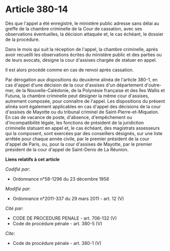 # Article 380-14

Dès que l'appel a été enregistré, le ministère public adresse sans délai au greffe de la chambre criminelle de la Cour de
cassation, avec ses observations éventuelles, la décision attaquée et, le cas échéant, le dossier de la procédure. 

Dans le mois qui suit la réception de l'appel, la chambre criminelle, après avoir recueilli les observations écrites du
ministère public et des parties ou de leurs avocats, désigne la cour d'assises chargée de statuer en appel. 

Il est alors procédé comme en cas de renvoi après cassation. 

Par dérogation aux dispositions du deuxième alinéa de l'article 380-1, en cas d'appel d'une décision de la cour d'assises
d'un département d'outre-mer, de la Nouvelle-Calédonie, de la Polynésie française et des îles Wallis et Futuna, la chambre
criminelle peut désigner la même cour d'assises, autrement composée, pour connaître de l'appel. Les dispositions du présent
alinéa sont également applicables en cas d'appel des décisions de la cour d'assises de Mayotte ou du tribunal criminel de
Saint-Pierre-et-Miquelon. En cas de vacance de poste, d'absence, d'empêchement ou d'incompatibilité légale, les fonctions de
président de la juridiction criminelle statuant en appel et, le cas échéant, des magistrats assesseurs qui la composent, sont
exercées par des conseillers désignés, sur une liste arrêtée pour chaque année civile, par le premier président de la cour
d'appel de Paris, ou, pour la cour d'assises de Mayotte, par le premier président de la cour d'appel de Saint-Denis de La
Réunion.

**Liens relatifs à cet article**

_Codifié par_:

  - Ordonnance n°58-1296 du 23 décembre 1958

_Modifié par_:

  - Ordonnance n°2011-337 du 29 mars 2011 - art. 12 (V)

_Cité par_:

  - CODE DE PROCEDURE PENALE - art. 706-132 (V)
  - Code de procédure pénale - art. 380-5 (V)

_Cite_:

  - Code de procédure pénale - art. 380-1 (V)
